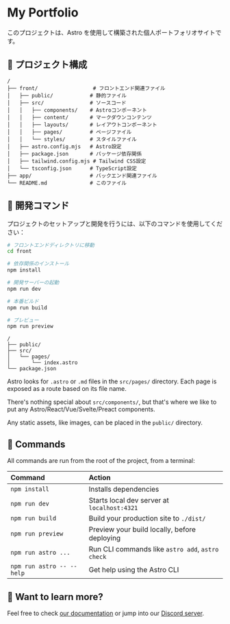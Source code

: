 # My Portfolio

このプロジェクトは、Astro を使用して構築された個人ポートフォリオサイトです。

## 🚀 プロジェクト構成

```text
/
├── front/                  # フロントエンド関連ファイル
│   ├── public/            # 静的ファイル
│   ├── src/               # ソースコード
│   │   ├── components/    # Astroコンポーネント
│   │   ├── content/       # マークダウンコンテンツ
│   │   ├── layouts/       # レイアウトコンポーネント
│   │   ├── pages/         # ページファイル
│   │   └── styles/        # スタイルファイル
│   ├── astro.config.mjs   # Astro設定
│   ├── package.json       # パッケージ依存関係
│   ├── tailwind.config.mjs # Tailwind CSS設定
│   └── tsconfig.json      # TypeScript設定
├── app/                   # バックエンド関連ファイル
└── README.md              # このファイル
```

## 🧞 開発コマンド

プロジェクトのセットアップと開発を行うには、以下のコマンドを使用してください：

```bash
# フロントエンドディレクトリに移動
cd front

# 依存関係のインストール
npm install

# 開発サーバーの起動
npm run dev

# 本番ビルド
npm run build

# プレビュー
npm run preview
```

```text
/
├── public/
├── src/
│   └── pages/
│       └── index.astro
└── package.json
```

Astro looks for `.astro` or `.md` files in the `src/pages/` directory. Each page is exposed as a route based on its file name.

There's nothing special about `src/components/`, but that's where we like to put any Astro/React/Vue/Svelte/Preact components.

Any static assets, like images, can be placed in the `public/` directory.

## 🧞 Commands

All commands are run from the root of the project, from a terminal:

| Command                   | Action                                           |
| :------------------------ | :----------------------------------------------- |
| `npm install`             | Installs dependencies                            |
| `npm run dev`             | Starts local dev server at `localhost:4321`      |
| `npm run build`           | Build your production site to `./dist/`          |
| `npm run preview`         | Preview your build locally, before deploying     |
| `npm run astro ...`       | Run CLI commands like `astro add`, `astro check` |
| `npm run astro -- --help` | Get help using the Astro CLI                     |

## 👀 Want to learn more?

Feel free to check [our documentation](https://docs.astro.build) or jump into our [Discord server](https://astro.build/chat).
